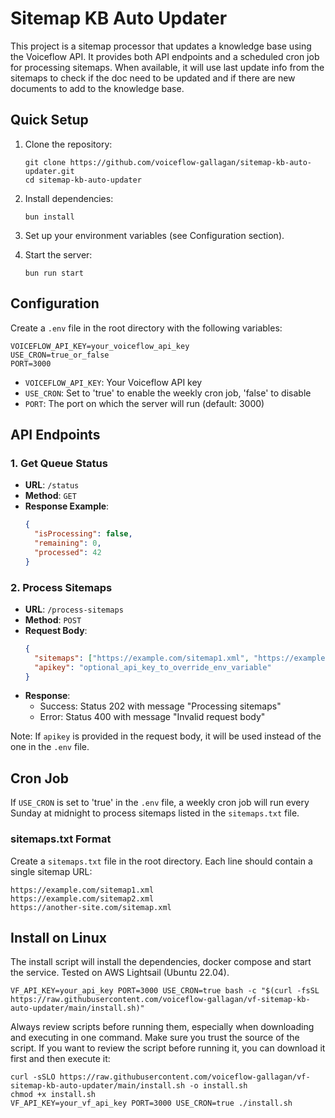 # Sitemap KB Auto Updater

This project is a sitemap processor that updates a knowledge base using the Voiceflow API. It provides both API endpoints and a scheduled cron job for processing sitemaps. When available, it will use last update info from the sitemaps to check if the doc need to be updated and if there are new documents to add to the knowledge base.

## Quick Setup

1. Clone the repository:
   ```
   git clone https://github.com/voiceflow-gallagan/sitemap-kb-auto-updater.git
   cd sitemap-kb-auto-updater
   ```

2. Install dependencies:
   ```
   bun install
   ```

3. Set up your environment variables (see Configuration section).

4. Start the server:
   ```
   bun run start
   ```

## Configuration

Create a `.env` file in the root directory with the following variables:

```
VOICEFLOW_API_KEY=your_voiceflow_api_key
USE_CRON=true_or_false
PORT=3000
```

- `VOICEFLOW_API_KEY`: Your Voiceflow API key
- `USE_CRON`: Set to 'true' to enable the weekly cron job, 'false' to disable
- `PORT`: The port on which the server will run (default: 3000)

## API Endpoints

### 1. Get Queue Status

- **URL**: `/status`
- **Method**: `GET`
- **Response Example**:
  ```json
  {
    "isProcessing": false,
    "remaining": 0,
    "processed": 42
  }
  ```

### 2. Process Sitemaps

- **URL**: `/process-sitemaps`
- **Method**: `POST`
- **Request Body**:
  ```json
  {
    "sitemaps": ["https://example.com/sitemap1.xml", "https://example.com/sitemap2.xml"],
    "apikey": "optional_api_key_to_override_env_variable"
  }
  ```
- **Response**:
  - Success: Status 202 with message "Processing sitemaps"
  - Error: Status 400 with message "Invalid request body"

Note: If `apikey` is provided in the request body, it will be used instead of the one in the `.env` file.

## Cron Job

If `USE_CRON` is set to 'true' in the `.env` file, a weekly cron job will run every Sunday at midnight to process sitemaps listed in the `sitemaps.txt` file.

### sitemaps.txt Format

Create a `sitemaps.txt` file in the root directory. Each line should contain a single sitemap URL:
```
https://example.com/sitemap1.xml
https://example.com/sitemap2.xml
https://another-site.com/sitemap.xml
```

## Install on Linux

The install script will install the dependencies, docker compose and start the service.
Tested on AWS Lightsail (Ubuntu 22.04).

```
VF_API_KEY=your_api_key PORT=3000 USE_CRON=true bash -c "$(curl -fsSL https://raw.githubusercontent.com/voiceflow-gallagan/vf-sitemap-kb-auto-updater/main/install.sh)"
```

Always review scripts before running them, especially when downloading and executing in one command.
Make sure you trust the source of the script.
If you want to review the script before running it, you can download it first and then execute it:

```
curl -sSLO https://raw.githubusercontent.com/voiceflow-gallagan/vf-sitemap-kb-auto-updater/main/install.sh -o install.sh
chmod +x install.sh
VF_API_KEY=your_vf_api_key PORT=3000 USE_CRON=true ./install.sh
```
